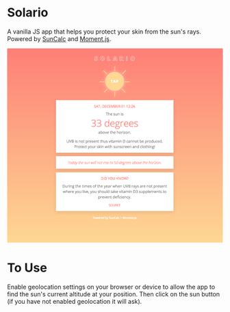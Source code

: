 # Solario
A vanilla JS app that helps you protect your skin from the sun's rays. Powered by [SunCalc](https://github.com/mourner/suncalc) and [Moment.js](https://momentjs.com/).

![Solario Web](https://github.com/luccipaula/solario/blob/master/src/img/solario-tn.png)

# To Use
Enable geolocation settings on your browser or device to allow the app to find the sun's current altitude at your position. Then click on the sun button (if you have not enabled geolocation it will ask).
